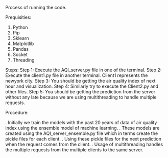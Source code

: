 Process of running the code.

Prequisities:
1. Python
2. Pip
3. Sklearn
4. Matplotlib
5. Pandas
6. Socket
7. Threading

Steps:
Step 1: Execute the AQI_server.py file in one of the terminal.
Step 2: Execute the client1.py file in another terminal. Client1 represents the newyork city.
Step 3: You should be getting the air quality index of next hour and visualization.
Step 4: Similarly try to execute the Client2.py and other files.
Step 5: You should be getting the prediction from the server without any late because we are using multithreading to handle multiple requests.


Procedure:

. Initially we train the models with the past 20 years of data of air quality index using the ensemble model of machine learning.
. These models are created using the AQI_server_ensemble.py file which in terms create the pickle files for each client.
. Using these pickle files for the next prediction when the request comes from the client.
. Usage of multithreading handles the multiple requests from the multiple clients to the same server.
